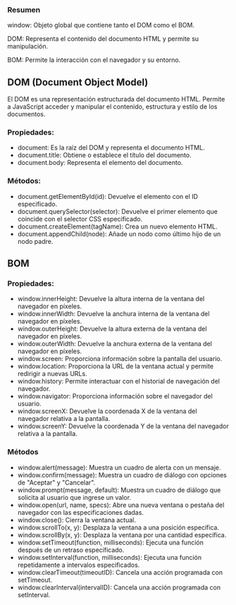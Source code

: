 ### Resumen

window: Objeto global que contiene tanto el DOM como el BOM.

DOM: Representa el contenido del documento HTML y permite su manipulación.

BOM: Permite la interacción con el navegador y su entorno.



## DOM (Document Object Model)
El DOM es una representación estructurada del documento HTML. Permite a JavaScript acceder y manipular el contenido, estructura y estilo de los documentos.

### Propiedades:

* document: Es la raíz del DOM y representa el documento HTML.
* document.title: Obtiene o establece el título del documento.
* document.body: Representa el elemento <body> del documento.

### Métodos:

* document.getElementById(id): Devuelve el elemento con el ID especificado.
* document.querySelector(selector): Devuelve el primer elemento que coincide con el selector CSS especificado.
* document.createElement(tagName): Crea un nuevo elemento HTML.
* document.appendChild(node): Añade un nodo como último hijo de un nodo padre.

## BOM

### Propiedades:
* window.innerHeight: Devuelve la altura interna de la ventana del navegador en píxeles.
* window.innerWidth: Devuelve la anchura interna de la ventana del navegador en píxeles.
* window.outerHeight: Devuelve la altura externa de la ventana del navegador en píxeles.
* window.outerWidth: Devuelve la anchura externa de la ventana del navegador en píxeles.
* window.screen: Proporciona información sobre la pantalla del usuario.
* window.location: Proporciona la URL de la ventana actual y permite redirigir a nuevas URLs.
* window.history: Permite interactuar con el historial de navegación del navegador.
* window.navigator: Proporciona información sobre el navegador del usuario.
* window.screenX: Devuelve la coordenada X de la ventana del navegador relativa a la pantalla.
* window.screenY: Devuelve la coordenada Y de la ventana del navegador relativa a la pantalla.

### Métodos
* window.alert(message): Muestra un cuadro de alerta con un mensaje.
* window.confirm(message): Muestra un cuadro de diálogo con opciones de "Aceptar" y "Cancelar".
* window.prompt(message, default): Muestra un cuadro de diálogo que solicita al usuario que ingrese un valor.
* window.open(url, name, specs): Abre una nueva ventana o pestaña del navegador con las especificaciones dadas.
* window.close(): Cierra la ventana actual.
* window.scrollTo(x, y): Desplaza la ventana a una posición específica.
* window.scrollBy(x, y): Desplaza la ventana por una cantidad específica.
* window.setTimeout(function, milliseconds): Ejecuta una función después de un retraso especificado.
* window.setInterval(function, milliseconds): Ejecuta una función repetidamente a intervalos especificados.
* window.clearTimeout(timeoutID): Cancela una acción programada con setTimeout.
* window.clearInterval(intervalID): Cancela una acción programada con setInterval.
